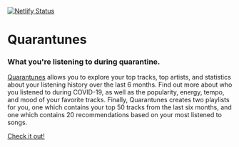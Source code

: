 [![Netlify Status](https://api.netlify.com/api/v1/badges/59263ba7-8b9d-4c17-a508-d94040fa3248/deploy-status)](https://app.netlify.com/sites/quarantune/deploys)

# Quarantunes
### What you're listening to during quarantine. 

[Quarantunes](https://quarantune.netlify.app/) allows you to explore your top tracks, top artists, and statistics about your listening history over the last 6 months. Find out more about who you listened to during COVID-19, as well as the popularity, energy, tempo, and mood of your favorite tracks. Finally, Quarantunes creates two playlists for you, one which contains your top 50 tracks from the last six months, and one which contains 20 recommendations based on your most listened to songs.

[Check it out!](https://quarantune.netlify.app/)
